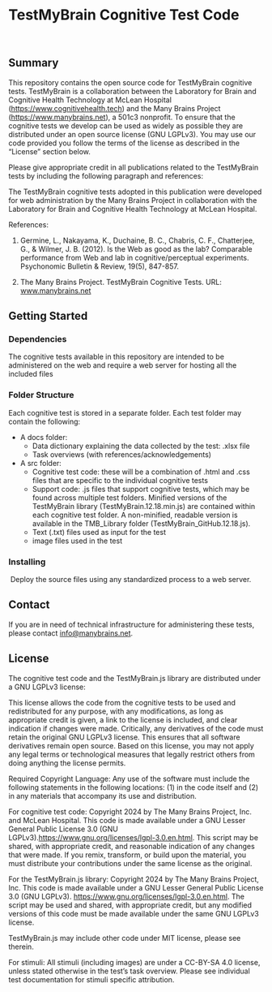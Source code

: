 ﻿# TestMyBrain Cognitive Test Code
​
​
## Summary


This repository contains the open source code for TestMyBrain cognitive tests. TestMyBrain is a collaboration between the Laboratory for Brain and Cognitive Health Technology at McLean Hospital (https://www.cognitivehealth.tech) and the Many Brains Project (https://www.manybrains.net), a 501c3 nonprofit. To ensure that the cognitive tests we develop can be used as widely as possible they are distributed under an open source license (GNU LGPLv3). You may use our code provided you follow the terms of the license as described in the “License” section below.


Please give appropriate credit in all publications related to the TestMyBrain tests by including the following paragraph and references:


The TestMyBrain cognitive tests adopted in this publication were developed for web administration by the Many Brains Project in collaboration with the Laboratory for Brain and Cognitive Health Technology at McLean Hospital.


References: 


1. Germine, L., Nakayama, K., Duchaine, B. C., Chabris, C. F., Chatterjee, G., & Wilmer, J. B. (2012). Is the Web as good as the lab? Comparable performance from Web and lab in cognitive/perceptual experiments. Psychonomic Bulletin & Review, 19(5), 847-857.


2. The Many Brains Project. TestMyBrain Cognitive Tests. URL: www.manybrains.net

## Getting Started
### Dependencies

The cognitive tests available in this repository are intended to be administered on the web and require a web server for hosting all the included files

### Folder Structure

Each cognitive test is stored in a separate folder. Each test folder may contain the following:
* A docs folder:
   * Data dictionary explaining the data collected by the test: .xlsx file
   * Task overviews (with references/acknowledgements)
* A src folder:
   * Cognitive test code: these will be a combination of .html and .css files that are specific to the individual cognitive tests
   * Support code: .js files that support cognitive tests, which may be found across multiple test folders. Minified versions of the TestMyBrain library (TestMyBrain.12.18.min.js) are contained within each cognitive test folder. A non-minified, readable version is available in the TMB_Library folder (TestMyBrain_GitHub.12.18.js).
   * Text (.txt) files used as input for the test
   * image files used in the test

### Installing
​
Deploy the source files using any standardized process to a web server.


## Contact

If you are in need of technical infrastructure for administering these tests, please contact info@manybrains.net.


## License

The cognitive test code and the TestMyBrain.js library are distributed under a GNU LGPLv3 license:


This license allows the code from the cognitive tests to be used and redistributed for any purpose, with any modifications, as long as appropriate credit is given, a link to the license is included, and clear indication if changes were made. Critically, any derivatives of the code must retain the original GNU LGPLv3 license. This ensures that all software derivatives remain open source. Based on this license, you may not apply any legal terms or technological measures that legally restrict others from doing anything the license permits.


Required Copyright Language:
Any use of the software must include the following statements in the following locations: (1) in the code itself and (2) in any materials that accompany its use and distribution.


For cognitive test code:
Copyright 2024 by The Many Brains Project, Inc. and McLean Hospital. This code is made available under a GNU Lesser General Public License 3.0 (GNU LGPLv3).https://www.gnu.org/licenses/lgpl-3.0.en.html. This script may be shared, with appropriate credit, and reasonable indication of any changes that were made. If you remix, transform, or build upon the material, you must distribute your contributions under the same license as the original.


For the TestMyBrain.js library:
Copyright 2024 by The Many Brains Project, Inc. This code is made available under a GNU Lesser General Public License 3.0 (GNU LGPLv3).
https://www.gnu.org/licenses/lgpl-3.0.en.html. The script may be used and shared, with appropriate credit, but any modified versions of this code must be made available under the same GNU LGPLv3 license.


TestMyBrain.js may include other code under MIT license, please see therein.


For stimuli:
All stimuli (including images) are under a CC-BY-SA 4.0 license, unless stated otherwise in the test’s task overview. Please see individual test documentation for stimuli specific attribution.
